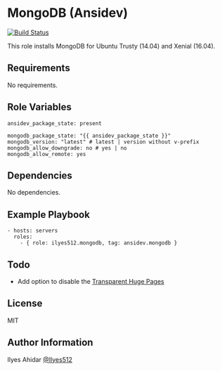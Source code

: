 MongoDB (Ansidev)
=========
[![Build Status](https://travis-ci.org/Ilyes512/ansible-role-mongodb.svg)](https://travis-ci.org/Ilyes512/ansible-role-mongodb)

This role installs MongoDB for Ubuntu Trusty (14.04) and Xenial (16.04).

Requirements
------------

No requirements.

Role Variables
--------------

```
ansidev_package_state: present

mongodb_package_state: "{{ ansidev_package_state }}"
mongodb_version: "latest" # latest | version without v-prefix
mongodb_allow_downgrade: no # yes | no
mongodb_allow_remote: yes
```

Dependencies
------------

No dependencies.

Example Playbook
----------------
```
- hosts: servers
  roles:
    - { role: ilyes512.mongodb, tag: ansidev.mongodb }
```

Todo
----------------

- Add option to disable the [Transparent Huge Pages](https://docs.mongodb.com/master/tutorial/transparent-huge-pages/)

License
-------

MIT

Author Information
------------------

Ilyes Ahidar [@Ilyes512](https://twitter.com/ilyes512)
